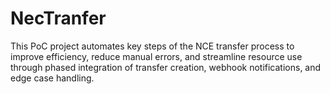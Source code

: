 # NecTranfer
 This PoC project automates key steps of the NCE transfer process to improve efficiency, reduce manual errors, and streamline resource use through phased integration of transfer creation, webhook notifications, and edge case handling.
